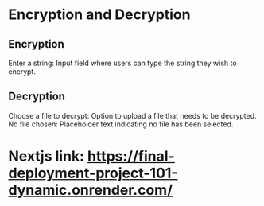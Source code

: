 # Encryption and Decryption

## Encryption
Enter a string: Input field where users can type the string they wish to encrypt.

## Decryption
Choose a file to decrypt: Option to upload a file that needs to be decrypted.
No file chosen: Placeholder text indicating no file has been selected.

# Nextjs link: https://final-deployment-project-101-dynamic.onrender.com/ 

